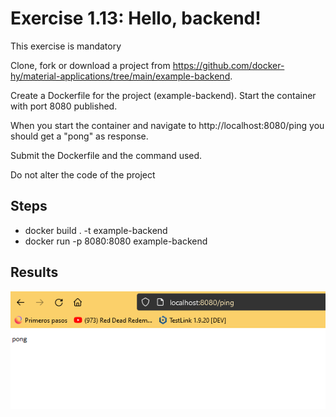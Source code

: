 # Exercise 1.13: Hello, backend!

This exercise is mandatory

Clone, fork or download a project from https://github.com/docker-hy/material-applications/tree/main/example-backend.

Create a Dockerfile for the project (example-backend). Start the container with port 8080 published.

When you start the container and navigate to http://localhost:8080/ping you should get a "pong" as response.

Submit the Dockerfile and the command used.

Do not alter the code of the project

## Steps

- docker build . -t example-backend
- docker run -p 8080:8080 example-backend

## Results

![Exercise 1.13](Exercise_1.13.png)
